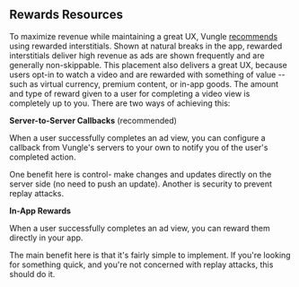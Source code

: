 ## Rewards Resources

To maximize revenue while maintaining a great UX, Vungle [recommends](http://www.vungle.com/best-practices-video-ad-placements/) using rewarded interstitials. Shown at natural breaks in the app, rewarded interstitials deliver high revenue as ads are shown frequently and are generally non-skippable. This placement also delivers a great UX, because users opt-in to watch a video and are rewarded with something of value -- such as virtual currency, premium content, or in-app goods. The amount and type of reward given to a user for completing a video view is completely up to you. There are two ways of achieving this:

**Server-to-Server Callbacks** (recommended)

When a user successfully completes an ad view, you can configure a callback from Vungle's servers to your own to notify you of the user's completed action.

One benefit here is control- make changes and updates directly on the server side (no need to push an update). Another is security to prevent replay attacks. 

**In-App Rewards**

When a user successfully completes an ad view, you can reward them directly in your app.

The main benefit here is that it's fairly simple to implement. If you're looking for something quick, and you're not concerned with replay attacks, this should do it.
